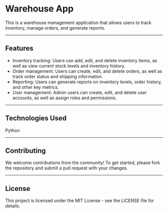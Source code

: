 # Warehouse App

This is a warehouse management application that allows users to track inventory, manage orders, and generate reports.
***
## Features

* Inventory tracking: Users can add, edit, and delete inventory items, as well as view current stock levels and inventory history.
* Order management: Users can create, edit, and delete orders, as well as track order status and shipping information.
* Reporting: Users can generate reports on inventory levels, order history, and other key metrics.
* User management: Admin users can create, edit, and delete user accounts, as well as assign roles and permissions.
***
## Technologies Used

Python
***
## Contributing

We welcome contributions from the community! To get started, please fork the repository and submit a pull request with your changes.
***
## License

This project is licensed under the MIT License - see the LICENSE file for details.